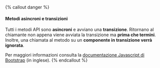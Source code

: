 {% callout danger %}
#### Metodi asincroni e transizioni

Tutti i metodi API sono **asincroni** e avviano una **transizione**. Ritornano al chiamante non appena viene avviata la transizione ma **prima che termini**. Inoltre, una chiamata al metodo su un **componente in transizione verrà ignorata**.

Per maggiori informazioni consulta la [documentazione Javascript di Bootstrap](https://getbootstrap.com/docs/4.0/getting-started/javascript/) (in inglese).
{% endcallout %}
